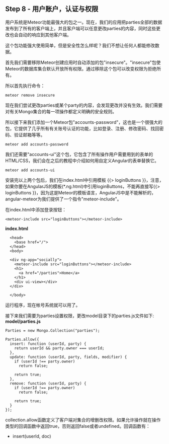 ## Step 8 - 用户账户，认证与权限

用户系统是Meteor功能最强大的包之一。现在，我们的应用把parties全部的数据发布到了所有的客户端上，并且客户端可以任意更改parties的内容，同时这些更改也会自动的响应到其他客户端。

这个包功能强大使用简单，但是安全性怎么样呢？我们不想让任何人都能修改数据。

首先我们需要移除Meteor创建应用时自动添加的包"insecure"。"insecure"包使Meteor的数据库集合默认开放所有权限。通过移除这个包可以改变权限为拒绝所有。

所以首先执行命令：
```
meteor remove insecure
```

现在我们尝试更改parties或某个party的内容，会发现更改并没有生效。我们需要对有关Mongo集合的每一项操作都定义明确的安全规则。

所以接下来我们添加一个Meteor包"accounts-password"，这也是一个很强大的包，它提供了几乎所有有关账号认证的功能，比如登录、注册、修改密码、找回密码、验证邮箱等等。
```
meteor add accounts-password
```

我们还需要"accounts-ui"这个包，它包含了所有操作用户需要用到的表单的HTML/CSS，我们会在之后的教程中介绍如何用自定义Angular的表单替换它。
```
meteor add accounts-ui
```

安装完以上两个包后，我们在index.html中引用模板 {{> loginButtons }}，注意，如果你要在AngularJS的模板(*.ng.html)中引用loginButtons，不能再直接写{{> loginButtons }}，因为这是Meteor的模板语言，AngularJS中是不能解析的，angular-meteor为我们提供了一个指令"meteor-include"。

在index.html中添加登录按钮：
```
<meteor-include src="loginButtons"></meteor-include>
```
**index.html**
```
  <head>
    <base href="/">
  </head>
  <body>

  <div ng-app="socially">
    <meteor-include src="loginButtons"></meteor-include>
    <h1>
      <a href="/parties">Home</a>
    </h1>
    <div ui-view></div>
  </div>

  </body>
```

运行程序，现在帐号系统就可以用了。

接下来我们需要为parties设置权限，更改model目录下的parties.js文件如下:
**model/parties.js**
```
Parties = new Mongo.Collection("parties");

Parties.allow({
  insert: function (userId, party) {
    return userId && party.owner === userId;
  },
  update: function (userId, party, fields, modifier) {
    if (userId !== party.owner)
      return false;

    return true;
  },
  remove: function (userId, party) {
    if (userId !== party.owner)
      return false;

    return true;
  }
});
```

collection.allow函数定义了客户端对集合的增删改权限。如果允许操作就在操作类型的回调函数中返回true，否则返回false或者undefined。回调函数有：
- insert(userId, doc)
  
